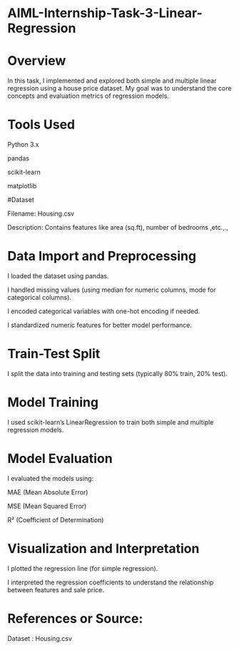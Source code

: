 # AIML-Internship-Task-3-Linear-Regression

# Overview
In this task, I implemented and explored both simple and multiple linear regression using a house price dataset. My goal was to understand the core concepts and evaluation metrics of regression models.

# Tools Used

Python 3.x

pandas

scikit-learn

matplotlib

#Dataset

Filename: Housing.csv

Description: Contains features like area (sq.ft), number of bedrooms ,etc.,.,

# Data Import and Preprocessing

I loaded the dataset using pandas.

I handled missing values (using median for numeric columns, mode for categorical columns).

I encoded categorical variables with one-hot encoding if needed.

I standardized numeric features for better model performance.

# Train-Test Split

I split the data into training and testing sets (typically 80% train, 20% test).

# Model Training

I used scikit-learn’s LinearRegression to train both simple and multiple regression models.

# Model Evaluation

I evaluated the models using:

MAE (Mean Absolute Error)

MSE (Mean Squared Error)

R² (Coefficient of Determination)

# Visualization and Interpretation

I plotted the regression line (for simple regression).

I interpreted the regression coefficients to understand the relationship between features and sale price.

# References or Source: 

Dataset : Housing.csv
